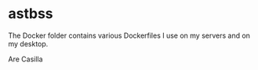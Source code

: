 # astbss

The Docker folder contains various Dockerfiles I use on my servers and on my desktop.


Are Casilla
